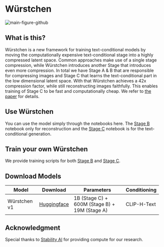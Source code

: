 # Würstchen
 ![main-figure-github](https://github.com/dome272/wuerstchen/assets/61938694/5a047f1a-01ab-4747-b7ed-15c2d9969339)

## What is this?
Würstchen is a new framework for training text-conditional models by moving the computationally expensive text-conditional stage into a highly compressed latent space. Common approaches make use of a single stage compression, while Würstchen introduces another Stage that introduces even more compression. In total we have Stage A & B that are responsible for compressing images and Stage C that learns the text-conditional part in the low dimensional latent space. With that Würstchen achieves a 42x compression factor, while still reconstructing images faithfully. This enables training of Stage C to be fast and computationally cheap. We refer to [the paper](https://arxiv.org/abs/2211.07292) for details.

## Use Würstchen
You can use the model simply through the notebooks here. The [Stage B](https://github.com/dome272/wuerstchen/blob/main/w%C3%BCrstchen-stage-B.ipynb) notebook only for reconstruction and the [Stage C](https://github.com/dome272/wuerstchen/blob/main/w%C3%BCrstchen-stage-C.ipynb) notebook is for the text-conditional generation.

## Train your own Würstchen
We provide training scripts for both [Stage B](https://github.com/dome272/wuerstchen/blob/main/train_stage_B.py) and [Stage C](https://github.com/dome272/wuerstchen/blob/main/train_stage_C.py).

## Download Models
| Model           | Download                                             | Parameters      | Conditioning                       |
|-----------------|------------------------------------------------------|-----------------|------------------------------------|
| Würstchen v1    | [Huggingface](https://huggingface.co/dome272/wuerstchen) | 1B (Stage C) + 600M (Stage B) + 19M (Stage A)  | CLIP-H-Text                     |

## Acknowledgment
Special thanks to [Stability AI](https://stability.ai/) for providing compute for our research.
